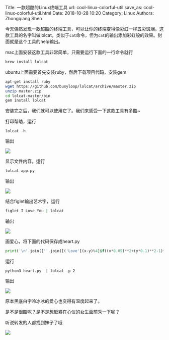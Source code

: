 Title: 一款超酷的Linux终端工具
url: cool-linux-colorful-util
save_as: cool-linux-colorful-util.html
Date: 2018-10-28 10:20
Category: Linux
Authors: Zhongqiang Shen

今天偶然发现一款超酷的终端工具，可以让你的终端变得像彩虹一样五彩斑斓。这款工具的名字叫做lolcat，类似于`cat`命令，但为`cat`的输出添加彩虹般的效果。封面就是这个工具的help输出。




mac上面安装这款工具非常简单，只需要运行下面的一行命令就行

```bash
brew install lolcat

```

ubuntu上面需要首先安装ruby，然后下载项目代码，安装gem

```bash
apt-get install ruby
wget https://github.com/busyloop/lolcat/archive/master.zip
unzip master.zip
cd lolcat-master/bin
gem install lolcat

```




安装完之后，我们就可以使用它了。我们来感受一下这款工具有多酷~




打印帮助，运行

```text
lolcat -h

```

输出

![]({static}/images/v2-772a2d4a17b1afb677fab3fba1b1bca5_r.jpg)




显示文件内容，运行

```bash
lolcat app.py

```

输出

![]({static}/images/v2-5d1b2b609584b3d537293e6507fcb975_r.jpg)




结合figlet输出艺术字，运行

```bash
figlet I Love You | lolcat

```

输出

![]({static}/images/v2-fc05ba6cfa61d37b726f0b7c9887e8b7_b.jpg)




画爱心，将下面的代码保存成heart.py

```python
print('\n'.join([''.join([('Love'[(x-y)%4]if((x*0.05)**2+(y*0.1)**2-1)**3-(x*0.05)**2*(y*0.1)**3<=0 else' ')for x in range(-30,30)])for y in range(15,-15,-1)]))

```

运行


```text
python3 heart.py  | lolcat -p 2

```

输出


![]({static}/images/v2-21d474186e1bbf1f49662b518333acf2_r.jpg)

原本黑底白字冷冰冰的爱心也变得有温度起来了。




是不是很酷呢？是不是想赶紧在心仪的女生面前秀一下呢？




听说转发的人都找到妹子了哦

![]({static}/images/v2-12dda8504671a0d68a538551f7879026_b.jpg)



